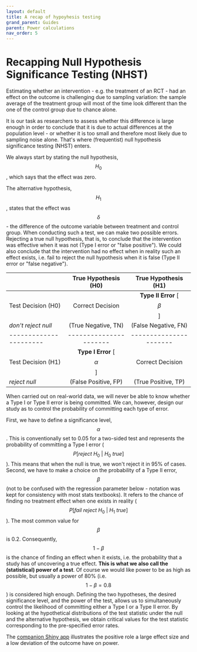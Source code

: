 ```yaml
---
layout: default
title: A recap of hypoyhesis testing
grand_parent: Guides
parent: Power calculations
nav_order: 5
---
```


# Recapping Null Hypothesis Significance Testing (NHST)

Estimating whether an intervention - e.g. the treatment of an RCT - had an effect on the outcome is challenging due to sampling variation: the sample average of the treatment group will most of the time look different than the one of the control group due to chance alone.
<!-- The sample average of the treatment group will typically always look different than the one from the control group just because of sampling variation alone. -->
It is our task as researchers to assess whether this difference is large enough in order to conclude that it is due to actual differences at the population level - or whether it is too small and therefore most likely due to sampling noise alone.
That's where (frequentist) null hypothesis significance testing (NHST) enters.

We always start by stating the null hypothesis, $$H_0$$, which says that the effect was zero.
<!-- Typically we want to find evidence against it. -->
The alternative hypothesis, $$H_1$$, states that the effect was $$\delta$$ - the difference of the outcome variable between treatment and control group.
When conducting such a test, we can make two possible errors.
Rejecting a true null hypothesis, that is, to conclude that the intervention was effective when it was not (Type I error or "false positive").
We could also conclude that the intervention had no effect when in reality such an effect exists, i.e. fail to reject the null hypothesis when it is false (Type II error or "false negative").

|                        |    True Hypothesis (H0)     |    True Hypothesis (H1)     |
|------------------------|:---------------------------:|:---------------------------:|
| Test Decision (H0)     |      Correct Decision       | **Type II Error** [$$\beta$$] |
| *don't reject null*    |     (True Negative, TN)     |    (False Negative, FN)     |
| ---------------------- |   ----------------------    |   ----------------------    |
| Test Decision (H1)     | **Type I Error** [$$\alpha$$] |      Correct Decision       |
| *reject null*          |    (False Positive, FP)     |     (True Positive, TP)     |

When carried out on real-world data, we will never be able to know whether a Type I or Type II error is being committed.
We can, however, design our study as to control the probability of committing each type of error.

First, we have to define a significance level, $$\alpha$$.
This is conventionally set to 0.05 for a two-sided test and represents the probability of committing a Type I error ($$P[reject\ H_0\ |\ H_0\  true]$$).
This means that when the null is true, we won't reject it in 95% of cases.
Second, we have to make a choice on the probability of a Type II error, $$\beta$$ (not to be confused with the regression parameter below - notation was kept for consistency with most stats textbooks).
It refers to the chance of finding no treatment effect when one exists in reality ($$P[fail\ reject\ H_0\ |\ H_1\ true]$$).
The most common value for $$\beta$$ is 0.2.
Consequently, $$1-\beta$$ is the chance of finding an effect when it exists, i.e. the probability that a study has of uncovering a true effect.
**This is what we also call the (statistical) power of a test**.
Of course we would like power to be as high as possible, but usually a power of 80% (i.e. $$1-\beta = 0.8$$) is considered high enough.
Defining the two hypotheses, the desired significance level, and the power of the test, allows us to simultaneously control the likelihood of committing either a Type I or a Type II error.
By looking at the hypothetical distributions of the test statistic under the null and the alternative hypothesis, we obtain critical values for the test statistic corresponding to the pre-specified error rates.

<!-- shiny_hyptest on shinyapps companion here -->

The [companion Shiny app](https://lehner.shinyapps.io/dil_power/) illustrates the positive role a large effect size and a low deviation of the outcome have on power.


